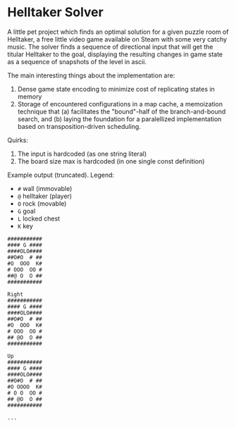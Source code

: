 # Helltaker Solver

A little pet project which finds an optimal solution for a given puzzle room of Helltaker, a free little video game available on Steam with some very catchy music. The solver finds a sequence of directional input that will get the titular Helltaker to the goal, displaying the resulting changes in game state as a sequence of snapshots of the level in ascii.

The main interesting things about the implementation are:
1. Dense game state encoding to minimize cost of replicating states in memory
1. Storage of encountered configurations in a map cache, a memoization technique that (a) facilitates the "bound"-half of the branch-and-bound search, and (b) laying the foundation for a paralellized implementation based on transposition-driven scheduling.

Quirks:
1. The input is hardcoded (as one string literal)
1. The board size max is hardcoded (in one single const definition)

Example output (truncated). 
Legend:
- `#` wall (immovable)
- `@` helltaker (player)
- `O` rock (movable)
- `G` goal
- `L` locked chest
- `K` key

```took 56.1068ms
###########
#### G ####
####OLO####
##O#O  # ##
#O  OOO  K#
# OOO  OO #
##@ O  O ##
###########

Right
###########
#### G ####
####OLO####
##O#O  # ##
#O  OOO  K#
# OOO  OO #
## @O  O ##
###########

Up
###########
#### G ####
####OLO####
##O#O  # ##
#O OOOO  K#
# O O  OO #
## @O  O ##
###########

... 
```
